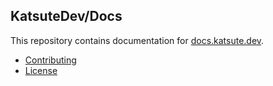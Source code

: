 ## KatsuteDev/Docs

This repository contains documentation for [docs.katsute.dev](https://docs.katsute.dev).

 - [Contributing](https://docs.katsute.dev/en/contributing)
 - [License](https://github.com/KatsuteDev/docs/blob/main/LICENSE)